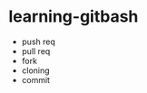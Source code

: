 # learning-gitbash
<ul>
<li>push req
<li>pull req
  <li>fork
    <li>cloning
      <li>commit
</ul>

